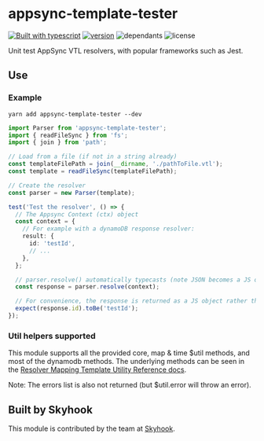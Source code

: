 # appsync-template-tester

[![Built with
typescript](https://badgen.net/badge/icon/typescript?icon=typescript&label)](https://www.typescriptlang.org/)
[![version](https://badgen.net/npm/v/appsync-template-tester)](https://www.npmjs.com/package/appsync-template-tester)
![dependants](https://badgen.net/npm/dependents/appsync-template-tester) ![license](https://badgen.net/npm/license/appsync-template-tester)

Unit test AppSync VTL resolvers, with popular frameworks such as Jest.

## Use

### Example

```shell
yarn add appsync-template-tester --dev
```

```typescript
import Parser from 'appsync-template-tester';
import { readFileSync } from 'fs';
import { join } from 'path';

// Load from a file (if not in a string already)
const templateFilePath = join(__dirname, './pathToFile.vtl');
const template = readFileSync(templateFilePath);

// Create the resolver
const parser = new Parser(template);

test('Test the resolver', () => {
  // The Appsync Context (ctx) object
  const context = {
    // For example with a dynamoDB response resolver:
    result: {
      id: 'testId',
      // ...
    },
  };

  // parser.resolve() automatically typecasts (note JSON becomes a JS object for ease of testing)
  const response = parser.resolve(context);

  // For convenience, the response is returned as a JS object rather than JSON
  expect(response.id).toBe('testId');
});
```

### Util helpers supported

This module supports all the provided core, map & time \$util methods, and most of the dynamodb methods. The underlying methods can be seen in the [Resolver Mapping Template Utility Reference
docs](https://docs.aws.amazon.com/appsync/latest/devguide/resolver-util-reference.html).

Note: The errors list is also not returned (but \$util.error will throw an error).

## Built by Skyhook

This module is contributed by the team at [Skyhook](https://www.skyhookadventure.com/).
